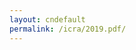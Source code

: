 ```yaml
---
layout: cndefault
permalink: /icra/2019.pdf/
---
```


<script type="text/javascript"> 
   window.location.href = 'https://gitee.com/izhengfan/izhengfan/raw/dev/icra_2019.pdf';
</script>
